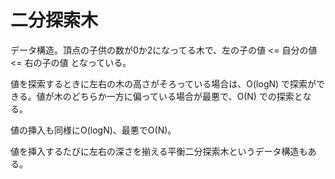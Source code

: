 # 二分探索木
データ構造。頂点の子供の数が0か2になってる木で、左の子の値 <= 自分の値 <= 右の子の値 となっている。

値を探索するときに左右の木の高さがそろっている場合は、O(logN) で探索ができる。値が木のどちらか一方に偏っている場合が最悪で、O(N) での探索となる。

値の挿入も同様にO(logN)、最悪でO(N)。

値を挿入するたびに左右の深さを揃える平衡二分探索木というデータ構造もある。

